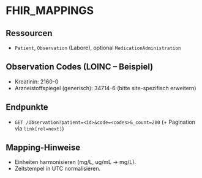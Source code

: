 # FHIR_MAPPINGS

## Ressourcen
- `Patient`, `Observation` (Labore), optional `MedicationAdministration`

## Observation Codes (LOINC – Beispiel)
- Kreatinin: 2160-0
- Arzneistoffspiegel (generisch): 34714-6 (bitte site-spezifisch erweitern)

## Endpunkte
- `GET /Observation?patient=<id>&code=<codes>&_count=200` (+ Pagination via `link[rel=next]`)

## Mapping-Hinweise
- Einheiten harmonisieren (mg/L, ug/mL → mg/L).  
- Zeitstempel in UTC normalisieren.
